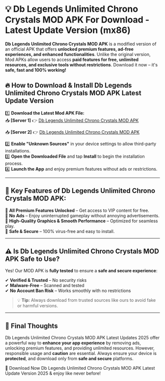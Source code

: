 # 💡 Db Legends Unlimited Chrono Crystals MOD APK For Download - Latest Update Version (mx86)

**Db Legends Unlimited Chrono Crystals MOD APK** is a modified version of an official APK that offers **unlocked premium features, ad-free experiences, and enhanced functionalities**. Unlike the original version, Mod APKs allow users to access **paid features for free, unlimited resources, and exclusive tools without restrictions**. Download it now – it's **safe, fast and 100% working!**

## 🔥 **How to Download & Install Db Legends Unlimited Chrono Crystals MOD APK Latest Update Version**

1️⃣ **Download the Latest Mod APK File:**  
📥 **[Server 1]** 👉 [Db Legends Unlimited Chrono Crystals MOD APK](https://hapymods.com?title=Db+Legends+Unlimited+Chrono+Crystals+MOD+APK&ref=FU1)

📥 **[Server 2]** 👉 [Db Legends Unlimited Chrono Crystals MOD APK](https://hapymods.com?title=Db+Legends+Unlimited+Chrono+Crystals+MOD+APK&ref=FU1)

2️⃣ **Enable "Unknown Sources"** in your device settings to allow third-party installations.  
3️⃣ **Open the Downloaded File** and tap **Install** to begin the installation process.  
4️⃣ **Launch the App** and enjoy premium features without ads or restrictions.

---

## 🌟 **Key Features of Db Legends Unlimited Chrono Crystals MOD APK:**
 
🔽 **All Premium Features Unlocked** – Get access to VIP content for free.  
🔽 **No Ads** – Enjoy uninterrupted gameplay without annoying advertisements.  
🔽 **High-Quality Graphics & Smooth Performance** – Optimized for seamless play.  
🔽 **Safe & Secure** – 100% virus-free and easy to install.  

---

## ⚠️ **Is Db Legends Unlimited Chrono Crystals MOD APK Safe to Use?**

Yes! Our MOD APK is **fully tested** to ensure a **safe and secure experience**:

✔ **Verified & Trusted** – No security risks  
✔ **Malware-Free** – Scanned and tested  
✔ **No Account Ban Risk** – Works smoothly with no restrictions

> 💡 **Tip:** Always download from trusted sources like ours to avoid fake or harmful versions.

---

## 📌 **Final Thoughts**
 
Db Legends Unlimited Chrono Crystals MOD APK Latest Updates 2025 offer a powerful way to **enhance your app experience** by removing ads, unlocking premium features, and providing unlimited resources. However, responsible usage and **caution** are essential. Always ensure your device is **protected**, and download only from **safe and secure** platforms.  

🔽 Download Now Db Legends Unlimited Chrono Crystals MOD APK Latest Update Version 2025 & enjoy like never before!